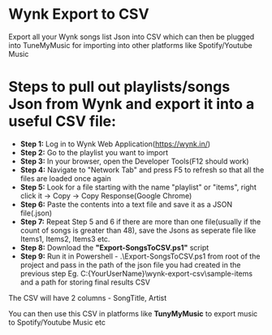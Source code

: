 # Wynk Export to CSV
Export all your Wynk songs list Json into CSV which can then be plugged into TuneMyMusic for importing into other platforms like Spotify/Youtube Music

# Steps to pull out playlists/songs Json from Wynk and export it into a useful CSV file:
* **Step 1:** Log in to Wynk Web Application(https://wynk.in/)
* **Step 2:** Go to the playlist you want to import
* **Step 3:** In your browser, open the Developer Tools(F12 should work)
* **Step 4:** Navigate to "Network Tab" and press F5 to refresh so that all the files are loaded once again
* **Step 5:** Look for a file starting with the name "playlist" or "items", right click it -> Copy -> Copy Response(Google Chrome)
* **Step 6:** Paste the contents into a text file and save it as a JSON file(.json)
* **Step 7:** Repeat Step 5 and 6 if there are more than one file(usually if the count of songs is greater than 48), save the Jsons as seperate file like Items1, Items2, Items3 etc.
* **Step 8:** Download the **"Export-SongsToCSV.ps1"** script 
* **Step 9:** Run it in Powershell - .\Export-SongsToCSV.ps1 from root of the project and pass in the path of the json file you had created in the previous step Eg. C:\{YourUserName}\wynk-export-csv\sample-items and a path for storing final results CSV

The CSV will have 2 columns - SongTitle, Artist

You can then use this CSV in platforms like **TunyMyMusic** to export music to Spotify/Youtube Music etc
